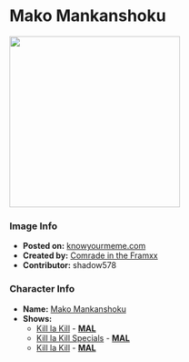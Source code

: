 # Mako Mankanshoku

<img src="https://raw.githubusercontent.com/shadow578/Project-Padoru/master/Padoru/kill-la-kill-mako.png" height="300">

### Image Info
* **Posted on:**     [knowyourmeme.com](https://knowyourmeme.com/photos/1439051-padoru)
* **Created by:**    [Comrade in the Framxx](https://github.com/shadow578/Project-Padoru/blob/master/table-of-contents/creators/ComradeintheFramxx.md)
* **Contributor:**   shadow578

### Character Info
* **Name:**   [Mako Mankanshoku](https://myanimelist.net/character/91675)
* **Shows:**
  * [Kill la Kill](https://github.com/shadow578/Project-Padoru/blob/master/table-of-contents/shows/KilllaKill.md) - [__MAL__](https://myanimelist.net/anime/18679/Kill_la_Kill)
  * [Kill la Kill Specials](https://github.com/shadow578/Project-Padoru/blob/master/table-of-contents/shows/KilllaKillSpecials.md) - [__MAL__](https://myanimelist.net/anime/21659/Kill_la_Kill_Specials)
  * [Kill la Kill](https://github.com/shadow578/Project-Padoru/blob/master/table-of-contents/shows/KilllaKill.md) - [__MAL__](https://myanimelist.net/manga/58391/Kill_la_Kill)


